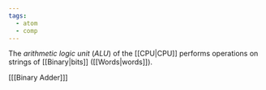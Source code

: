 ```yaml
---
tags:
  - atom
  - comp
---
```

The *arithmetic logic unit* (*ALU*) of the [[CPU|CPU]] performs operations on strings of [[Binary|bits]] ([[Words|words]]).

\[[[Binary Adder]]\]